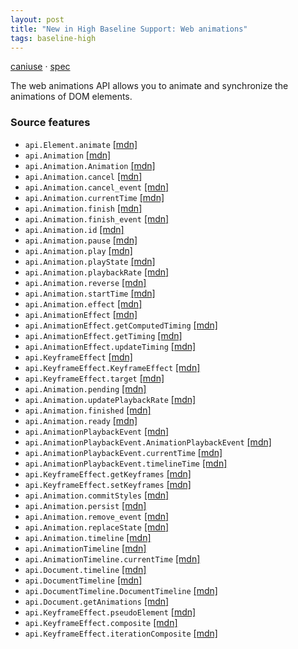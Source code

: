 ```yaml
---
layout: post
title: "New in High Baseline Support: Web animations"
tags: baseline-high
---
```


[caniuse](https://caniuse.com/?search=web-animations) · [spec](https://drafts.csswg.org/web-animations-1/)

The web animations API allows you to animate and synchronize the animations of DOM elements.

### Source features

- ``api.Element.animate`` [[mdn]](https://developer.mozilla.org/en-US/search?q=api.Element.animate)
- ``api.Animation`` [[mdn]](https://developer.mozilla.org/en-US/search?q=api.Animation)
- ``api.Animation.Animation`` [[mdn]](https://developer.mozilla.org/en-US/search?q=api.Animation.Animation)
- ``api.Animation.cancel`` [[mdn]](https://developer.mozilla.org/en-US/search?q=api.Animation.cancel)
- ``api.Animation.cancel_event`` [[mdn]](https://developer.mozilla.org/en-US/search?q=api.Animation.cancel_event)
- ``api.Animation.currentTime`` [[mdn]](https://developer.mozilla.org/en-US/search?q=api.Animation.currentTime)
- ``api.Animation.finish`` [[mdn]](https://developer.mozilla.org/en-US/search?q=api.Animation.finish)
- ``api.Animation.finish_event`` [[mdn]](https://developer.mozilla.org/en-US/search?q=api.Animation.finish_event)
- ``api.Animation.id`` [[mdn]](https://developer.mozilla.org/en-US/search?q=api.Animation.id)
- ``api.Animation.pause`` [[mdn]](https://developer.mozilla.org/en-US/search?q=api.Animation.pause)
- ``api.Animation.play`` [[mdn]](https://developer.mozilla.org/en-US/search?q=api.Animation.play)
- ``api.Animation.playState`` [[mdn]](https://developer.mozilla.org/en-US/search?q=api.Animation.playState)
- ``api.Animation.playbackRate`` [[mdn]](https://developer.mozilla.org/en-US/search?q=api.Animation.playbackRate)
- ``api.Animation.reverse`` [[mdn]](https://developer.mozilla.org/en-US/search?q=api.Animation.reverse)
- ``api.Animation.startTime`` [[mdn]](https://developer.mozilla.org/en-US/search?q=api.Animation.startTime)
- ``api.Animation.effect`` [[mdn]](https://developer.mozilla.org/en-US/search?q=api.Animation.effect)
- ``api.AnimationEffect`` [[mdn]](https://developer.mozilla.org/en-US/search?q=api.AnimationEffect)
- ``api.AnimationEffect.getComputedTiming`` [[mdn]](https://developer.mozilla.org/en-US/search?q=api.AnimationEffect.getComputedTiming)
- ``api.AnimationEffect.getTiming`` [[mdn]](https://developer.mozilla.org/en-US/search?q=api.AnimationEffect.getTiming)
- ``api.AnimationEffect.updateTiming`` [[mdn]](https://developer.mozilla.org/en-US/search?q=api.AnimationEffect.updateTiming)
- ``api.KeyframeEffect`` [[mdn]](https://developer.mozilla.org/en-US/search?q=api.KeyframeEffect)
- ``api.KeyframeEffect.KeyframeEffect`` [[mdn]](https://developer.mozilla.org/en-US/search?q=api.KeyframeEffect.KeyframeEffect)
- ``api.KeyframeEffect.target`` [[mdn]](https://developer.mozilla.org/en-US/search?q=api.KeyframeEffect.target)
- ``api.Animation.pending`` [[mdn]](https://developer.mozilla.org/en-US/search?q=api.Animation.pending)
- ``api.Animation.updatePlaybackRate`` [[mdn]](https://developer.mozilla.org/en-US/search?q=api.Animation.updatePlaybackRate)
- ``api.Animation.finished`` [[mdn]](https://developer.mozilla.org/en-US/search?q=api.Animation.finished)
- ``api.Animation.ready`` [[mdn]](https://developer.mozilla.org/en-US/search?q=api.Animation.ready)
- ``api.AnimationPlaybackEvent`` [[mdn]](https://developer.mozilla.org/en-US/search?q=api.AnimationPlaybackEvent)
- ``api.AnimationPlaybackEvent.AnimationPlaybackEvent`` [[mdn]](https://developer.mozilla.org/en-US/search?q=api.AnimationPlaybackEvent.AnimationPlaybackEvent)
- ``api.AnimationPlaybackEvent.currentTime`` [[mdn]](https://developer.mozilla.org/en-US/search?q=api.AnimationPlaybackEvent.currentTime)
- ``api.AnimationPlaybackEvent.timelineTime`` [[mdn]](https://developer.mozilla.org/en-US/search?q=api.AnimationPlaybackEvent.timelineTime)
- ``api.KeyframeEffect.getKeyframes`` [[mdn]](https://developer.mozilla.org/en-US/search?q=api.KeyframeEffect.getKeyframes)
- ``api.KeyframeEffect.setKeyframes`` [[mdn]](https://developer.mozilla.org/en-US/search?q=api.KeyframeEffect.setKeyframes)
- ``api.Animation.commitStyles`` [[mdn]](https://developer.mozilla.org/en-US/search?q=api.Animation.commitStyles)
- ``api.Animation.persist`` [[mdn]](https://developer.mozilla.org/en-US/search?q=api.Animation.persist)
- ``api.Animation.remove_event`` [[mdn]](https://developer.mozilla.org/en-US/search?q=api.Animation.remove_event)
- ``api.Animation.replaceState`` [[mdn]](https://developer.mozilla.org/en-US/search?q=api.Animation.replaceState)
- ``api.Animation.timeline`` [[mdn]](https://developer.mozilla.org/en-US/search?q=api.Animation.timeline)
- ``api.AnimationTimeline`` [[mdn]](https://developer.mozilla.org/en-US/search?q=api.AnimationTimeline)
- ``api.AnimationTimeline.currentTime`` [[mdn]](https://developer.mozilla.org/en-US/search?q=api.AnimationTimeline.currentTime)
- ``api.Document.timeline`` [[mdn]](https://developer.mozilla.org/en-US/search?q=api.Document.timeline)
- ``api.DocumentTimeline`` [[mdn]](https://developer.mozilla.org/en-US/search?q=api.DocumentTimeline)
- ``api.DocumentTimeline.DocumentTimeline`` [[mdn]](https://developer.mozilla.org/en-US/search?q=api.DocumentTimeline.DocumentTimeline)
- ``api.Document.getAnimations`` [[mdn]](https://developer.mozilla.org/en-US/search?q=api.Document.getAnimations)
- ``api.KeyframeEffect.pseudoElement`` [[mdn]](https://developer.mozilla.org/en-US/search?q=api.KeyframeEffect.pseudoElement)
- ``api.KeyframeEffect.composite`` [[mdn]](https://developer.mozilla.org/en-US/search?q=api.KeyframeEffect.composite)
- ``api.KeyframeEffect.iterationComposite`` [[mdn]](https://developer.mozilla.org/en-US/search?q=api.KeyframeEffect.iterationComposite)
